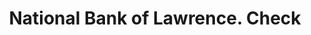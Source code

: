 ---
doi: 10.7916/D8VH711G
date_other: '1870'
date_other_textual: 1870-1879
form: printed ephemera
genre:
- Checks (bank checks)
name:
- National Bank of Lawrence
object_in_context_url: https://biggert.cul.columbia.edu/items/view/ave_biggert_01756
subject_hierarchical_geographic:
- Lawrence, Kansas, United States
subject_name:
- National Bank of Lawrence
title: National Bank of Lawrence. Check
sort_title: National Bank of Lawrence. Check
call_number: ave_biggert_01756
coordinates:
- 38.97166666666667,-95.23527777777778
pid: ave_biggert_01756
identifiers: ave_biggert_01756
thumbnail: https://derivativo-3.library.columbia.edu/iiif/2/ldpd:490826/full/!256,256/0/native.jpg
permalink: /biggert/ave_biggert_01756/
layout: iiif-image-page
---